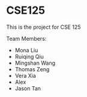 # CSE125
This is the project for CSE 125

Team Members: 

- Mona Liu
- Ruiqing Qiu
- Mingshan Wang
- Thomas Zeng
- Vera Xia
- Alex
- Jason Tan
